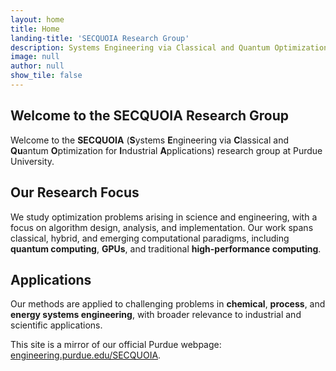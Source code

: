 ```yaml
---
layout: home
title: Home
landing-title: 'SECQUOIA Research Group'
description: Systems Engineering via Classical and Quantum Optimization for Industrial Applications
image: null
author: null
show_tile: false
---
```


<section id="welcome" aria-labelledby="welcome-heading">
  <h1 id="welcome-heading">Welcome to the SECQUOIA Research Group</h1>
  <p>
    Welcome to the <strong>SECQUOIA</strong> (<strong>S</strong>ystems <strong>E</strong>ngineering via <strong>C</strong>lassical and <strong>Qu</strong>antum <strong>O</strong>ptimization for <strong>I</strong>ndustrial <strong>A</strong>pplications) research group at Purdue University.
  </p>
</section>

<section id="research" aria-labelledby="research-heading">
  <h2 id="research-heading">Our Research Focus</h2>
  <p>
    We study optimization problems arising in science and engineering, with a focus on algorithm design, analysis, and implementation. Our work spans classical, hybrid, and emerging computational paradigms, including <strong>quantum computing</strong>, <strong>GPUs</strong>, and traditional <strong>high-performance computing</strong>.
  </p>
</section>

<section id="applications" aria-labelledby="applications-heading">
  <h2 id="applications-heading">Applications</h2>
  <p>
    Our methods are applied to challenging problems in <strong>chemical</strong>, <strong>process</strong>, and <strong>energy systems engineering</strong>, with broader relevance to industrial and scientific applications.
  </p>
</section>

<p>
  This site is a mirror of our official Purdue webpage:  
  <a href="https://engineering.purdue.edu/SECQUOIA" aria-label="Visit the official Purdue SECQUOIA webpage">engineering.purdue.edu/SECQUOIA</a>.
</p>
